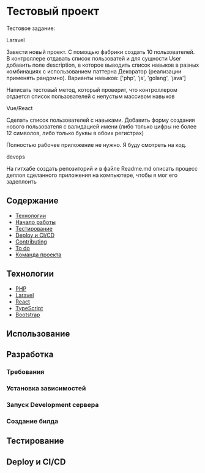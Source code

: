 # Тестовый проект
Тестовое задание:

Laravel

Завести новый проект. С помощью фабрики создать 10 пользователей. 
В контроллере отдавать список пользоватей и для сущности User добавить поле description,
в которое выводить список навыков в разных комбинациях с использованием
паттерна Декоратор (реализации применять рандомно).
Варианты навыков: ['php', 'js', 'golang', 'java']

Написать тестовый метод, который проверит, что контроллером отдается
список пользователей с непустым массивом навыков 


Vue/React

Сделать список пользователей с навыками. Добавить форму создания нового
пользователя с валидацией имени (либо только цифры не более 12 символов,
либо только буквы в обоих регистрах)


Полностью рабочее приложение не нужно. Я буду смотреть на код.

devops

На гитхабе создать репозиторий и в файле Readme.md  описать процесс деплоя сделанного приложения на компьютере, чтобы я мог его задеплоить

## Содержание
- [Технологии](#технологии)
- [Начало работы](#начало-работы)
- [Тестирование](#тестирование)
- [Deploy и CI/CD](#deploy-и-ci/cd)
- [Contributing](#contributing)
- [To do](#to-do)
- [Команда проекта](#команда-проекта)

## Технологии
- [PHP](https://www.php.net/)
- [Laravel](https://laravel.com/)
- [React](https://react.dev/)
- [TypeScript](https://www.typescriptlang.org/)
- [Bootstrap](https://react-bootstrap.netlify.app)

## Использование

## Разработка

### Требования

### Установка зависимостей

### Запуск Development сервера

### Создание билда

## Тестирование

## Deploy и CI/CD
